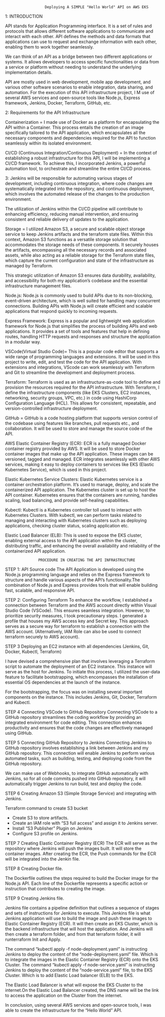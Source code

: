 
                      Deploying A SIMPLE "Hello World" API on AWS EKS 

1: INTRODUCTION

API stands for Application Programming interface. It is a set of rules and protocols that allows different software applications to communicate and interact with each other. API defines the methods and data formats that applications can use to request and exchange information with each other, enabling them to work together seamlessly.

We can think of an API as a bridge between two different applications or systems. It allows developers to access specific functionalities or data from a service or platform without needing to understand the underlying implementation details. 

API are mostly used in web development, mobile app development, and various other software scenarios to enable integration, data sharing, and automation. For the execution of this API infrastructure project, I M use of several AWS services and open-source tools like Node.js, Express framework, Jenkins, Docker, Terraform, GitHub, etc.


2: Requirements for the API Infrastructure

Containerization = I made use of Docker as a platform for encapsulating the API within a Container. This process entails the creation of an image specifically tailored to the API application, which encapsulates all the necessary components and dependencies required for the API to function seamlessly within its isolated environment. 

CI/CD (Continuous Integration/Continuous Deployment) = In the context of  establishing a robust infrastructure for this API, I will be implementing a CI/CD framework. To achieve this, I incorporated Jenkins, a powerful automation tool, to orchestrate 
and streamline the entire CI/CD process.
 
3:  Jenkins will be responsible for automating various stages of development, including  continuous integration, where code changes are systematically integrated into the repository, and continuous deployment, which involves the automated release of the
changes to the production environment. 

The utilization of Jenkins within the CI/CD pipeline will contribute to enhancing efficiency, reducing manual intervention, and ensuring consistent and reliable delivery of updates to  the application.

Storage = I utilized Amazon S3, a secure and scalable object storage service to keep Jenkins  artifacts and the terraform state files. Within this context, Amazon S3 functions as a  versatile storage solution that accommodates the storage needs of these components. It securely houses the artifacts, encompassing all the necessary records and associated assets,  while also acting as a reliable storage for the Terraform state files, which capture the  current configuration and state of the infrastructure as managed by Terraform.

This strategic utilization of Amazon S3 ensures data durability, availability, and accessibility for both my application’s codebase and the essential infrastructure management files.

Node.js: Node.js is commonly used to build APIs due to its non-blocking, event-driven  architecture, which is well suited for handling many concurrent connections. Building APIs  with Node.js will create efficient and scalable applications that respond quickly to incoming  requests.

Express Framework: Express is a popular and lightweight web application framework for Node.js that simplifies the process of building APIs and web applications. It provides a set of tools and features that help in defining routes, handling HTTP requests and responses and structure the application in a modular way.

VSCode(Virtual Studio Code)= This is a popular code editor that supports a wide range of programming languages and extensions. It will be used in this project to write, edit, and test  the code for the API application. With extensions and integrations, VScode can work seamlessly with Terraform and Git to streamline the development and deployment process.
 
Terraform: Terraform is used as an infrastructure-as-code tool to define and provision the resources required for the API infrastructure. With Terraform, I define the infrastructure components (like EKS Clusters, EC2 instances, networking, security groups, VPC, etc.) in code using HashiCorp Configuration Language (HCL). This allows for consistent, repeatable, and 
version-controlled infrastructure deployment.

GitHub = GitHub is a code hosting platform that supports version control of the codebase  using features like branches, pull requests etc., and collaboration. It will be used to store  and manage the source code of the API.

AWS Elastic Container Registry (ECR): ECR is a fully managed Docker container registry provided by AWS. It will be used to store Docker container images that make up the API application. These images can be versioned, tagged and managed. ECR integrates seamlessly with other AWS services, making it easy to deploy containers to services like EKS (Elastic Kubernetes Service), which is used in this project.

Elastic Kubernetes Service Clusters: Elastic Kubernetes service is a container orchestration platform. It’s used to manage, deploy, and scale the containerized API application. The Kubernetes cluster is set up to host the API container. Kubernetes ensures that the containers are running, handles scaling, load balancing, and provide self-healing capabilities.

Kubectl: Kubectl is a Kubernetes controller toll used to interact with Kubernetes Clusters. With kubectl, we can perform tasks related to managing and interacting with Kubernetes clusters such as deploying applications, checking cluster status, scaling application etc.

Elastic Load Balancer (ELB): This is used to expose the EKS cluster, enabling external access to the API application within the cluster, distributing traffic, and enhancing the overall availability and reliability of the containerized API application.


 
                   PROCEDURE IN CREATING THE API INFRASTRUCTURE


STEP 1: API Source code
The API Application is developed using the Node.js programming language and relies on the Express framework to structure and handle various aspects of the API’s functionality.The combination of Node.js and Express provides tools that will enable building fast, scalable, and responsive API.
 
STEP 2:  Configuring Terraform
To enhance the workflow, I established a connection between Terraform and the AWS account directly within Visual Studio Code (VSCode). This ensures seamless integration. However, to prioritize security measures, I took precautionary steps. I generated a profile that houses my AWS access key and Secret key. This approach serves as a secure way for terraform to establish a connection with the AWS account. (Alternatively, IAM Role can also be used to connect terraform securely to AWS account).

STEP 3 Deploying an EC2 instance with all dependencies 
(Jenkins, Git, Docker, Kubectl, Terraform)

I have devised a comprehensive plan that involves leveraging a Terraform script to automate the deployment of an EC2 instance. This instance will serve as the host for Jenkins. To initiate this process, I utilized the user-data feature to facilitate bootstrapping, which encompasses the installation of essential OS dependencies at the launch of the 
instance.

For the bootstrapping, the focus was on installing several important components on the instance. This includes Jenkins, Git, Docker, Terraform and Kubectl.

STEP 4 Connecting VSCode to GitHub Repository
Connecting VSCode to a GitHub repository streamlines the coding workflow by providing an integrated environment for code editing. This connection enhances productivity and ensures that the code changes are effectively managed using GitHub.

STEP 5 Connecting GitHub Repository to Jenkins
Connecting Jenkins to GitHub repository involves establishing a link between Jenkins and my GitHub repository. This connection will enable Jenkins to perform various automated tasks, such as building, testing, and deploying code from the GitHub repository.

We can make use of Webhooks, to integrate GitHub automatically with Jenkins, so for all code commits pushed into GitHub repository, it will automatically trigger Jenkins to run build, test and deploy the code. 

STEP 6 Creating Amazon S3 (Simple Storage Service) and integrating with Jenkins.
 
  Terraform command to create S3 bucket
- Create S3 to store artifacts.
- Create an IAM role with “S3 full access” and assign it to Jenkins server.
- Install “S3 Publisher” Plugin on Jenkins
- Configure S3 profile on Jenkins.
 
STEP 7 Creating Elastic Container Registry (ECR)
The ECR will serve as the repository where Jenkins will push the images built. It will store the container images.
After creating the ECR, the Push commands for the ECR will be integrated into the Jenkin file. 

STEP 8 Creating Docker file.
 
The Dockerfile outlines the steps required to build the Docker image for the Node.js API. Each line of the Dockerfile represents a specific action or instruction that contributes to creating the image.

STEP 9 Creating Jenkins file.

Jenkins file contains a pipeline definition that outlines a sequence of stages and sets of instructions for Jenkins to execute. This Jenkins file is what Jenkins application will use to build the image and push these images to Elastic Container Registry (ECR). It will then create an EKS Cluster, which is the backend infrastructure that will host the application.  And Jenkins will then create a terraform folder, and from that terraform folder, it will runterraform Init and Apply. 

The command “kubectl apply -f node-deployment.yaml” is instructing Jenkins to deploy the content of the “node-deployment.yaml” file. Which is to integrate the images in the Elastic Container Registry (ECR) onto the EKS Cluster.
The command “kubectl apply -f node-service.yaml” is instructing Jenkins to deploy the content of the “node-service.yaml” file, to the EKS Cluster. Which is to add Elastic Load balancer (ELB) to the EKS. 

The Elastic Load Balancer is what will expose the EKS Cluster to the internet.On the Elastic Load Balancer created, the DNS name will be the link to access the application on the Cluster from the internet.

In conclusion, using several AWS services and open-source tools, I was able to create the 
infrastructure for the “Hello World” API.
                        
